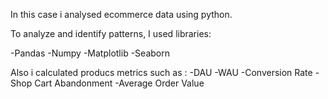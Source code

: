 In this case i analysed ecommerce data using python.

To analyze and identify patterns, I used libraries:

  -Pandas
  -Numpy
  -Matplotlib
  -Seaborn

Also i calculated producs metrics such as :
  -DAU
  -WAU
  -Conversion Rate
  -Shop Cart Abandonment
  -Average Order Value
